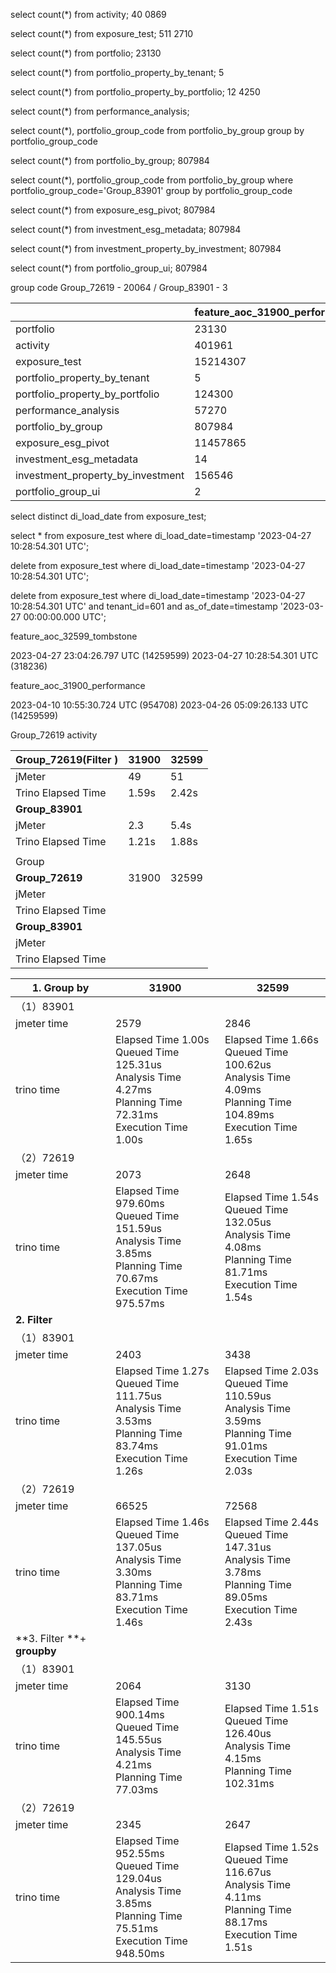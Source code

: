 select count(*) from activity;   40 0869

select count(*) from exposure_test; 511 2710

select count(*) from portfolio;    23130

select count(*) from portfolio_property_by_tenant; 5

select count(*) from portfolio_property_by_portfolio;  12 4250

select  count(*) from performance_analysis;

select count(*), portfolio_group_code from portfolio_by_group group by portfolio_group_code

select  count(*) from portfolio_by_group;  807984

select count(*), portfolio_group_code from portfolio_by_group  where portfolio_group_code='Group_83901' group by portfolio_group_code



select  count(*) from exposure_esg_pivot;  807984

select  count(*) from investment_esg_metadata;  807984

select  count(*) from investment_property_by_investment;  807984

select  count(*) from portfolio_group_ui;  807984



group code Group_72619   - 20064 /  Group_83901 - 3

|                                   | feature_aoc_31900_performance | feature_aoc_32599_tombstone |
| --------------------------------- | ----------------------------- | --------------------------- |
| portfolio                         | 23130                         | 23130                       |
| activity                          | 401961                        | 267974                      |
| exposure_test                     | 15214307                      | 14577835                    |
| portfolio_property_by_tenant      | 5                             | 5                           |
| portfolio_property_by_portfolio   | 124300                        | 124300                      |
| performance_analysis              | 57270                         | 38180                       |
| portfolio_by_group                | 807984                        | 807984                      |
| exposure_esg_pivot                | 11457865                      | 11715066                    |
| investment_esg_metadata           | 14                            | 14                          |
| investment_property_by_investment | 156546                        | 173940                      |
| portfolio_group_ui                | 2                             | 0                           |

select distinct di_load_date from exposure_test;

select * from exposure_test where di_load_date=timestamp '2023-04-27 10:28:54.301 UTC';

delete from exposure_test where di_load_date=timestamp '2023-04-27 10:28:54.301 UTC';



delete  from exposure_test where di_load_date=timestamp '2023-04-27 10:28:54.301 UTC' and tenant_id=601 and as_of_date=timestamp '2023-03-27 00:00:00.000 UTC';

feature_aoc_32599_tombstone

2023-04-27 23:04:26.797 UTC    (14259599)
       2023-04-27 10:28:54.301 UTC (318236)



feature_aoc_31900_performance

2023-04-10 10:55:30.724 UTC  (954708)
       2023-04-26 05:09:26.133 UTC  (14259599)



Group_72619 activity 

| Group_72619(Filter ) | 31900 | 32599 |
| -------------------- | ----- | ----- |
| jMeter               | 49    | 51    |
| Trino Elapsed Time   | 1.59s | 2.42s |
| **Group_83901**      |       |       |
| jMeter               | 2.3   | 5.4s  |
| Trino Elapsed Time   | 1.21s | 1.88s |
|                      |       |       |
| Group                |       |       |
| **Group_72619**      | 31900 | 32599 |
| jMeter               |       |       |
| Trino Elapsed Time   |       |       |
| **Group_83901**      |       |       |
| jMeter               |       |       |
| Trino Elapsed Time   |       |       |

| 1. Group by                 | 31900                                                        | 32599                                                        |
| --------------------------- | ------------------------------------------------------------ | ------------------------------------------------------------ |
| （1）83901                  |                                                              |                                                              |
| jmeter time                 | 2579                                                         | 2846                                                         |
| trino time                  | Elapsed Time	1.00s<br/>Queued Time	    125.31us<br/>Analysis Time	4.27ms<br/>Planning Time	72.31ms<br/>Execution Time	1.00s | Elapsed Time    1.66s<br />Queued Time     100.62us<br />Analysis Time   4.09ms<br />Planning Time   104.89ms<br />Execution Time  1.65s |
| （2）72619                  |                                                              |                                                              |
| jmeter time                 | 2073                                                         | 2648                                                         |
| trino time                  | Elapsed Time	979.60ms<br/>Queued Time	    151.59us<br/>Analysis Time	3.85ms<br/>Planning Time	70.67ms<br/>Execution Time	975.57ms | Elapsed Time    1.54s<br />Queued Time     132.05us<br />Analysis Time   4.08ms<br />Planning Time   81.71ms<br />Execution Time  1.54s |
| **2. Filter**               |                                                              |                                                              |
| （1）83901                  |                                                              |                                                              |
| jmeter time                 | 2403                                                         | 3438                                                         |
| trino time                  | Elapsed Time	1.27s<br/>Queued Time	     111.75us<br/>Analysis Time	3.53ms<br/>Planning Time	83.74ms<br/>Execution Time	1.26s | Elapsed Time    2.03s<br />Queued Time     110.59us<br />Analysis Time   3.59ms<br />Planning Time   91.01ms<br />Execution Time  2.03s |
| （2）72619                  |                                                              |                                                              |
| jmeter time                 | 66525                                                        | 72568                                                        |
| trino time                  | Elapsed Time	1.46s<br/>Queued Time	137.05us<br/>Analysis Time	3.30ms<br/>Planning Time	83.71ms<br/>Execution Time	1.46s | Elapsed Time    2.44s<br />Queued Time    147.31us<br />Analysis Time   3.78ms<br />Planning Time   89.05ms<br />Execution Time  2.43s<br /> |
| **3. Filter **+ **groupby** |                                                              |                                                              |
| （1）83901                  |                                                              |                                                              |
| jmeter time                 | 2064                                                         | 3130                                                         |
| trino time                  | Elapsed Time    900.14ms<br />Queued Time     145.55us<br />Analysis Time   4.21ms<br />Planning Time   77.03ms<br /> | Elapsed Time    1.51s<br />Queued Time     126.40us<br />Analysis Time   4.15ms<br />Planning Time   102.31ms |
| （2）72619                  |                                                              |                                                              |
| jmeter time                 | 2345                                                         | 2647                                                         |
| trino time                  | Elapsed Time  952.55ms<br />Queued Time   129.04us<br />Analysis Time   3.85ms<br/>Planning Time   75.51ms<br/>Execution Time  948.50ms | Elapsed Time    1.52s<br />Queued Time     116.67us<br />Analysis Time   4.11ms<br />Planning Time   88.17ms<br />Execution Time  1.51s<br /> |

